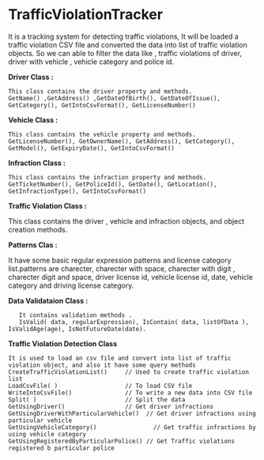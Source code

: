 # TrafficViolationTracker
It is a tracking system for detecting traffic violations, It will be loaded a traffic violation  CSV file and  converted the data into list of traffic violation objects.  So we can able to filter the data  like , traffic violations of  driver, driver with vehicle , vehicle category and police id.
 
**Driver Class :**

    This class contains the driver property and methods.
    GetName() ,GetAddress() ,GetDateOfBirth(), GetDateOfIssue(), GetCategory(), GetIntoCsvFormat(), GetLicenseNumber()
    
**Vehicle Class :**

    This class contains the vehicle property and methods.
    GetLicenseNumber(), GetOwnerName(), GetAddress(), GetCategory(), GetModel(), GetExpiryDate(), GetIntoCsvFormat()
    
**Infraction Class :**

    This class contains the infraction property and methods.
    GetTicketNumber(), GetPoliceId(), GetDate(), GetLocation(), GetInfractionType(), GetIntoCsvFormat()
    
**Traffic Violation Class :**

   This class contains the driver , vehicle and infraction objects, and object creation methods.
   
**Patterns Clas :**

It have some basic regular expression patterns and license category list.patterns are charecter, charecter with space, charecter with digit , charecter digit and space, driver license id, vehicle license id, date, vehicle category and driving license category.

**Data Validataion Class :**

```
   It contains validation methods . 
   IsValid( data, regularExpression), IsContain( data, listOfData ), IsValidAge(age), IsNotFutureDate(date).
   ```
**Traffic Violation Detection Class**

    It is used to load an csv file and convert into list of traffic violation object, and also it have some query methods 
    CreateTrafficViolationList()     // Used to create traffic violation list
    LoadCsvFile( )                   // To load CSV file
    WriteIntoCsvFile()               // To write a new data into CSV file
    Split( )                         // Split the data
    GetUsingDriver()                 // Get driver infractions   
    GetUsingDriverWithParticularVehicle()  // Get driver infractions using   particular vehicle
    GetUsingVehicleCategory()	             // Get traffic infractions by using vehicle category
    GetUsingRegisteredByParticularPolice() // Get Traffic violations registered b particular police 
